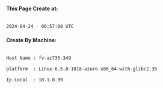 
   
#### This Page Create at:

```bash

2024-04-24 - 06:57:08 UTC

```

#### Create By Machine:

```bash

Host Name : fv-az735-349

platform  : Linux-6.5.0-1018-azure-x86_64-with-glibc2.35

Ip Local  : 10.1.0.99

```

